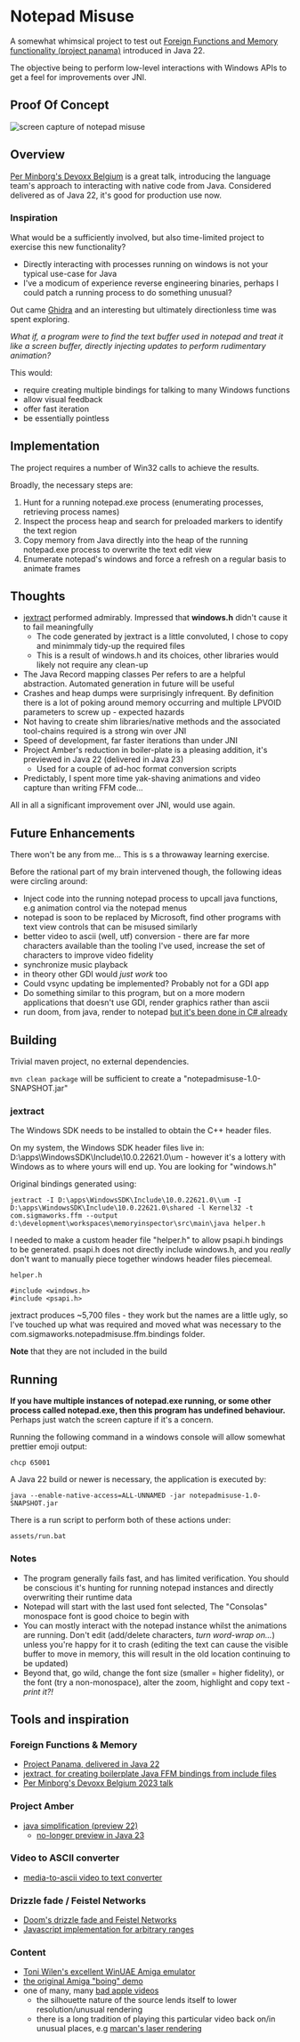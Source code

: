 # Notepad Misuse

A somewhat whimsical project to test out
[Foreign Functions and Memory functionality (project panama)](https://openjdk.org/jeps/454) introduced in
Java 22.

The objective being to perform low-level interactions with Windows APIs to get a feel for improvements over JNI.

## Proof Of Concept

![screen capture of notepad misuse](./assets/recording.gif)

## Overview

[Per Minborg's Devoxx Belgium](#foreign-functions--memory) is a great talk, introducing the language team's approach to
interacting with native code from Java. Considered delivered as of Java 22, it's good for production use now.

### Inspiration

What would be a sufficiently involved, but also time-limited project to exercise this new functionality?

* Directly interacting with processes running on windows is not your typical use-case for Java
* I've a modicum of experience reverse engineering binaries, perhaps I could patch a running process to do something
  unusual?

Out came [Ghidra](https://ghidra-sre.org) and an interesting but ultimately directionless time was spent exploring.

_What if, a program were to find the text buffer used in notepad and treat it like a screen buffer, directly injecting
updates to perform rudimentary animation?_

This would:

* require creating multiple bindings for talking to many Windows functions
* allow visual feedback
* offer fast iteration
* be essentially pointless

## Implementation

The project requires a number of Win32 calls to achieve the results. 

Broadly, the necessary steps are:
1. Hunt for a running notepad.exe process (enumerating processes, retrieving process names)
2. Inspect the process heap and search for preloaded markers to identify the text region
3. Copy memory from Java directly into the heap of the running notepad.exe process to overwrite the text edit view
4. Enumerate notepad's windows and force a refresh on a regular basis to animate frames

## Thoughts

* [jextract](https://github.com/openjdk/jextract) performed admirably. Impressed that **windows.h** didn't cause it to
  fail meaningfully
    * The code generated by jextract is a little convoluted, I chose to copy and minimmaly tidy-up the required files
    * This is a result of windows.h and its choices, other libraries would likely not require any clean-up
* The Java Record mapping classes Per refers to are a helpful abstraction. Automated generation in future will be
 useful
* Crashes and heap dumps were surprisingly infrequent. By definition there is a lot of poking around memory occurring
  and multiple LPVOID parameters to screw up - expected hazards
* Not having to create shim libraries/native methods and the associated tool-chains required is a strong win over JNI
* Speed of development, far faster iterations than under JNI
* Project Amber's reduction in boiler-plate is a pleasing addition, it's previewed in Java 22 (delivered in
  Java 23)
    * Used for a couple of ad-hoc format conversion scripts
* Predictably, I spent more time yak-shaving animations and video capture than writing FFM code...

All in all a significant improvement over JNI, would use again.

## Future Enhancements

There won't be any from me...   This is s a throwaway learning exercise. 

Before the rational part of my brain intervened though, the following ideas were circling around:

* Inject code into the running notepad process to upcall java functions, e.g animation control via the notepad menus
* notepad is soon to be replaced by Microsoft, find other programs with text view controls that can be misused similarly
* better video to ascii (well, utf) conversion - there are far more characters available than the tooling I've used,
  increase the set of characters to improve video fidelity
* synchronize music playback
* in theory other GDI would _just work_ too
* Could vsync updating be implemented? Probably not for a GDI app
* Do something similar to this program, but on a more modern applications that doesn't use GDI, render graphics rather
  than ascii
* run doom, from java, render to notepad [but it's been done in C# already](https://arstechnica.com/gaming/2022/10/how-to-get-doom-running-in-windows-notepad-exe/)

## Building

Trivial maven project, no external dependencies.

`mvn clean package` will be sufficient to create a "notepadmisuse-1.0-SNAPSHOT.jar"

### jextract

The Windows SDK needs to be installed to obtain the C++ header files.

On my system, the Windows SDK header files live in: D:\apps\WindowsSDK\Include\10.0.22621.0\um - however it's a lottery
with Windows as to where yours will end up. You are looking for "windows.h"

Original bindings generated using:

`jextract -I D:\apps\WindowsSDK\Include\10.0.22621.0\\um -I D:\apps\WindowsSDK\Include\10.0.22621.0\shared -l Kernel32 -t com.sigmaworks.ffm --output d:\development\workspaces\memoryinspector\src\main\java helper.h`

I needed to make a custom header file "helper.h" to allow psapi.h bindings to be generated. psapi.h does not directly
include windows.h, and you _really_ don't want to manually piece together windows header files piecemeal.

``` 
helper.h

#include <windows.h>
#include <psapi.h>
```

jextract produces ~5,700 files - they work but the names are a little ugly, so I've touched up what was required and
moved what was necessary to the com.sigmaworks.notepadmisuse.ffm.bindings folder.

**Note** that they are not included in the build

## Running

**If you have multiple instances of notepad.exe running, or some other process called notepad.exe, then this program has
undefined behaviour.** Perhaps just watch the screen capture if it's a concern.

Running the following command in a windows console will allow somewhat prettier emoji output:

`chcp 65001`

A Java 22 build or newer is necessary, the application is executed by:

`java --enable-native-access=ALL-UNNAMED -jar notepadmisuse-1.0-SNAPSHOT.jar`

There is a run script to perform both of these actions under:

`assets/run.bat`

### Notes

* The program generally fails fast, and has limited verification. You should be conscious it's hunting for
running notepad instances and directly overwriting their runtime data
* Notepad will start with the last used font selected, The "Consolas" monospace font is good choice to begin with
* You can mostly interact with the notepad instance whilst the animations are running. Don't edit (add/delete
characters, _turn word-wrap on..._) unless you're happy for it to crash (editing the text can cause the visible buffer
to move in memory, this will result in the old location continuing to be updated)
* Beyond that, go wild, change the font size (smaller = higher fidelity), or the font (try a non-monospace), alter the
zoom, highlight and copy text - _print it?!_

## Tools and inspiration

### Foreign Functions & Memory

* [Project Panama, delivered in Java 22](https://openjdk.org/jeps/454)
* [jextract, for creating boilerplate Java FFM bindings from include files](https://github.com/openjdk/jextract)
* [Per Minborg's Devoxx Belgium 2023 talk](https://youtu.be/t8c1Q2wJOoM)

### Project Amber

* [java simplification (preview 22)](https://openjdk.org/jeps/463)
    * [no-longer preview in Java 23](https://openjdk.org/jeps/477)

### Video to ASCII converter

* [media-to-ascii video to text converter](https://github.com/spoorn/media-to-ascii)

### Drizzle fade / Feistel Networks

* [Doom's drizzle fade and Feistel Networks](http://antirez.com/news/113)
* [Javascript implementation for arbitrary ranges](https://gist.github.com/edco/695435f902b187686274205527ed2fc6)

### Content

* [Toni Wilen's excellent WinUAE Amiga emulator](https://www.winuae.net)
* [the original Amiga "boing" demo](https://www.pouet.net/prod.php?which=27096)
* one of many, many [bad apple videos](https://www.youtube.com/watch?v=pyZUJ92sql8)
    * the silhouette nature of the source lends itself to lower resolution/unusual rendering
    * there is a long tradition of playing this particular video back on/in unusual places,
      e.g [marcan's laser rendering](https://www.youtube.com/watch?v=5A9Eh6D-K_g)
